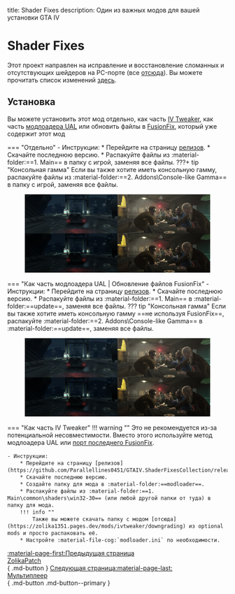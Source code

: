 title: Shader Fixes
description: Один из важных модов для вашей установки GTA IV

# Shader Fixes

Этот проект направлен на исправление и восстановление сломанных и отсутствующих шейдеров на PC-порте (все [отсюда](https://uk.libertycity.net/gta-4/articles/4346-gta-iv-complete-edition-xbox-protiv-pc.html)). Вы можете прочитать список изменений [здесь](https://github.com/Parallellines0451/GTAIV.ShaderFixesCollection/blob/main/README.md#feature-list).

## Установка
Вы можете установить этот мод отдельно, как часть [IV Tweaker](../../modloading/#iv-tweaker), как часть [модлоадера UAL](../../modloading/#ultimate-asi-loader) или обновить файлы в [FusionFix](fusionfix.md), который уже содержит этот мод

=== "Отдельно"
    - Инструкции:
        * Перейдите на страницу [релизов](https://github.com/Parallellines0451/GTAIV.ShaderFixesCollection/releases).
        * Скачайте последнюю версию.
        * Распакуйте файлы из :material-folder:==1. Main== в папку с игрой, заменяя все файлы.
        ???+ tip "Консольная гамма"
            Если вы также хотите иметь консольную гамму, распакуйте файлы из :material-folder:==2. Addons\Console-like Gamma== в папку с игрой, заменяя все файлы.
            <figure markdown>
                ![Image title](assets/console-gamma.png)
                <figcaption></figcaption>
            </figure>

=== "Как часть модлоадера UAL | Обновление файлов FusionFix"
    - Инструкции:
        * Перейдите на страницу [релизов](https://github.com/Parallellines0451/GTAIV.ShaderFixesCollection/releases).
        * Скачайте последнюю версию.
        * Распакуйте файлы из :material-folder:==1. Main== в :material-folder:==update==, заменяя все файлы.
        ??? tip "Консольная гамма"
            Если вы также хотите иметь консольную гамму ==не используя FusionFix==, распакуйте :material-folder:==2. Addons\Console-like Gamma== в :material-folder:==update==, заменяя все файлы.
            <figure markdown>
                ![Image title](assets/console-gamma.png)
                <figcaption></figcaption>
            </figure>

=== "Как часть IV Tweaker"
    !!! warning ""
        Это не рекомендуется из-за потенциальной несовместимости. Вместо этого используйте метод модлоадера UAL или [порт последнего FusionFix](fusionfix.md).

    - Инструкции:
        * Перейдите на страницу [релизов](https://github.com/Parallellines0451/GTAIV.ShaderFixesCollection/releases).
        * Скачайте последнюю версию.
        * Создайте папку для мода в :material-folder:==modloader==.
        * Распакуйте файлы из :material-folder:==1. Main\common\shaders\win32-30== (или любой другой папки от туда) в папку для мода.
        !!! info ""
            Также вы можете скачать папку с модом [отсюда](https://zolika1351.pages.dev/mods/ivtweaker/downgrading) из optional mods и просто распаковать её.
        * Настройте :material-file-cog:`modloader.ini` по необходимости.

[:material-page-first:Предыдущая страница <br>ZolikaPatch</br>](fusionfix.md){ .md-button } [Следующая страница:material-page-last: <br>Мультиплеер</br>](multiplayer.md){ .md-button .md-button--primary }